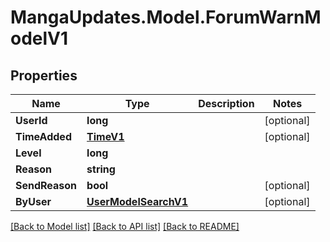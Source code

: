 # MangaUpdates.Model.ForumWarnModelV1

## Properties

Name | Type | Description | Notes
------------ | ------------- | ------------- | -------------
**UserId** | **long** |  | [optional] 
**TimeAdded** | [**TimeV1**](TimeV1.md) |  | [optional] 
**Level** | **long** |  | 
**Reason** | **string** |  | 
**SendReason** | **bool** |  | [optional] 
**ByUser** | [**UserModelSearchV1**](UserModelSearchV1.md) |  | [optional] 

[[Back to Model list]](../README.md#documentation-for-models) [[Back to API list]](../README.md#documentation-for-api-endpoints) [[Back to README]](../README.md)

